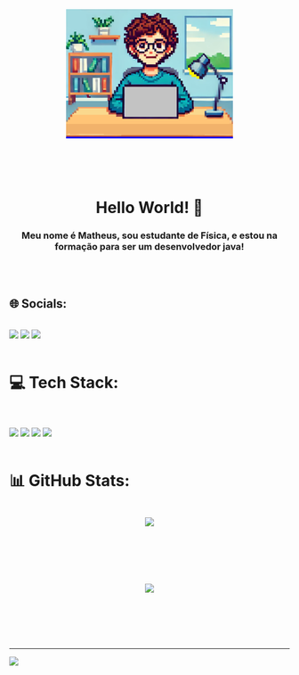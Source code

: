 <div style="height:300px;" align="center">
  <a style="width:100%; background-color: blue">
    <img src="https://raw.githubusercontent.com/mathlimam/mathlimam/main/img.png" style="width:300px"/>
  </a>
 </div>
<h1 align="center">Hello World! 👋</h1>

<h3 align="center"> Meu nome é Matheus, sou estudante de Física, e estou na formação para ser um desenvolvedor java!</h3>
 <br/>

<br>


## 🌐 Socials:
</br>
<div>
  <a href="https://discord.gg/math.lima.m."><img src="https://img.shields.io/badge/Discord-%237289DA.svg?logo=discord&logoColor=white)"/></a>
  <a href="https://instagram.com/math.lima.m"><img src="https://img.shields.io/badge/Instagram-%23E4405F.svg?logo=Instagram&logoColor=white"/></a>
  <a href="https://www.linkedin.com/in/math-lima-moreira/"><img src="https://img.shields.io/badge/LinkedIn-%230077B5.svg?logo=linkedin&logoColor=white"/></a>
</div>
</br>

# 💻 Tech Stack:
</br>
</br>
<div>
  <img src="https://img.shields.io/badge/java-%23ED8B00.svg?style=for-the-badge&logo=openjdk&logoColor=white"/> 
  <img src="https://img.shields.io/badge/python-3670A0?style=for-the-badge&logo=python&logoColor=ffdd54"/> 
  <img src="https://img.shields.io/badge/html5-%23E34F26.svg?style=for-the-badge&logo=html5&logoColor=white"/>
  <img src="https://img.shields.io/badge/css3-%231572B6.svg?style=for-the-badge&logo=css3&logoColor=white"/>
</div>
</br>

# 📊 GitHub Stats:
</br>
<div align="center" style="margin-bottom:100px">
  <img align="center" src="https://github-readme-stats.vercel.app/api/top-langs/?username=mathlimam&layout=compact&theme=radical"/>
</div>

<div align="center" style="margin-bottom:100px">
  <img align="center" src="https://github-readme-streak-stats.herokuapp.com?user=mathlimam&theme=radical"/>
</div>




---
[![](https://visitcount.itsvg.in/api?id=mathlimam&icon=0&color=0)](https://visitcount.itsvg.in)

<!-- Proudly created with GPRM ( https://gprm.itsvg.in ) -->
